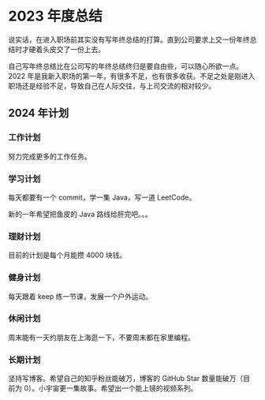 # 2023 年度总结

说实话，在进入职场前其实没有写年终总结的打算。直到公司要求上交一份年终总结时才硬着头皮交了一份上去。

自己写年终总结比在公司写的年终总结终归是要自由些，可以随心所欲一点。2022 年是我新入职场的第一年，有很多不足，也有很多收获。不足之处是刚进入职场还是经验不足，导致自己在人际交往，与上司交流的相对较少。

## 2024 年计划

### 工作计划

努力完成更多的工作任务。

### 学习计划

每天都要有一个 commit，学一集 Java，写一道 LeetCode。

新的一年希望把鱼皮的 Java 路线给肝完吧。。。

### 理财计划

目前的计划是每个月能攒 4000 块钱。

### 健身计划

每天跟着 keep 练一节课，发展一个户外运动。

### 休闲计划

周末能有一天约朋友在上海逛一下，不要周末都在家里编程。

### 长期计划

坚持写博客。希望自己的知乎粉丝能破万，博客的 GitHub Star 数量能破万（目前为 0）。小宇宙更一集故事。希望出一个能上镜的视频系列。

